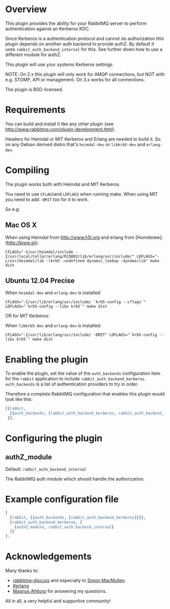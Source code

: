 Overview
========

This plugin provides the ability for your RabbitMQ server to perform
authentication against an Kerberos KDC.

Since Kerberos is a authentication protocol and cannot do authorization
this plugin depends on another auth backend to provide authZ.
By default it uses ```rabbit_auth_backend_internal``` for this. See further
down how to use a different module for authZ.

This plugin will use your systems Kerberos settings.

NOTE: On 2.x this plugin will only work for AMQP connections, but NOT with e.g.
STOMP, API or management.
On 3.x works for all connections.

The plugin is BSD-licensed.

Requirements
============

You can build and install it like any other plugin (see
http://www.rabbitmq.com/plugin-development.html).

Headers for Heimdal or MIT Kerberos and Erlang are needed to build it. So on
any Debian derived distro that's ```heimdal-dev``` or ```libkrb5-dev``` and ```erlang-dev```.

Compiling
=========

The plugin works both with Heimdal and MIT Kerberos.

You need to use ```CFLAGS```and ```LDFLAGS``` when running make.
When using MIT you need to add ```-DMIT``` too for it to work.

So e.g:

Mac OS X
--------
When using Heimdal from http://www.h5l.org and erlang from [Homebrew]:(http://brew.sh):
```shell
CFLAGS="-I/usr/heimdal/include -I/usr/local/Cellar/erlang/R15B02/lib/erlang/usr/include/" LDFLAGS="-L/usr/heimdal/lib -lkrb5 -undefined dynamic_lookup -dynamiclib" make dist
```

Ubuntu 12.04 Precise
--------------------
When ```heimdal-dev``` and ```erlang-dev``` is installed:
```shell
CFLAGS="-I/usr/lib/erlang/usr/include/ `krb5-config --cflags`" LDFLAGS="`krb5-config --libs krb5`" make dist
```

OR for MIT Kerberos:

When ```libkrb5-dev``` and ```erlang-dev``` is installed:
```shell
CFLAGS="-I/usr/lib/erlang/usr/include/ -DMIT" LDFLAGS="`krb5-config --libs krb5`" make dist
```

Enabling the plugin
===================

To enable the plugin, set the value of the ```auth_backends``` configuration item
for the ```rabbit``` application to include ```rabbit_auth_backend_kerberos```.
```auth_backends``` is a list of authentication providers to try in order.

Therefore a complete RabbitMQ configuration that enables this plugin would
look like this:

```erlang
[{rabbit,
  [{auth_backends, [rabbit_auth_backend_kerberos, rabbit_auth_backend_internal]}]
 }].
```

Configuring the plugin
======================

authZ\_module
-------------

Default: ```rabbit_auth_backend_internal```

The RabbitMQ auth module which should handle the authorization.

Example configuration file
==========================

```erlang
[
  {rabbit, [{auth_backends, [rabbit_auth_backend_kerberos]}]},
  {rabbit_auth_backend_kerberos, [
    {authZ_module, rabbit_auth_backend_internal}
  ]}
].
```

Acknowledgements
================

Many thanks to:

* [rabbitmq-discuss](https://lists.rabbitmq.com/cgi-bin/mailman/listinfo/rabbitmq-discuss)
and especially to [Simon MacMullen](https://github.com/simonmacmullen).
* [#erlang](irc://irc.freenode.net/erlang)
* [Magnus Ahltorp](https://github.com/ahltorp) for answering my questions.

All in all, a very helpful and supportive community!
